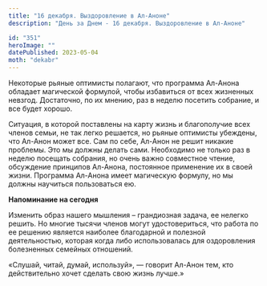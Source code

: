 ```yaml
---
title: "16 декабря. Выздоровление в Ал-Аноне"
description: "День за Днем - 16 декабря. Выздоровление в Ал-Аноне"

id: "351"
heroImage: ""
datePublished: 2023-05-04
moth: "dekabr"
---
```


Некоторые рьяные оптимисты полагают, что программа Ал-Анона обладает
магической формулой, чтобы избавиться от всех жизненных невзгод. Достаточно,
по их мнению, раз в неделю посетить собрание, и все будет хорошо.

Ситуация, в которой поставлены на карту жизнь и благополучие всех членов
семьи, не так легко решается, но рьяные оптимисты убеждены, что Ал-Анон может
все. Сам по себе, Ал-Анон не решит никакие проблемы. Это мы должны делать
сами. Необходимо не только раз в неделю посещать собрания, но очень важно
совместное чтение, обсуждение принципов Ал-Анона, постоянное применение их в
своей жизни. Программа Ал-Анона имеет магическую формулу, но мы должны
научиться пользоваться ею.

**Напоминание на сегодня**

Изменить образ нашего мышления – грандиозная задача, ее нелегко решить. Но
многие тысячи членов могут удостовериться, что работа по ее решению является
наиболее благодарной и полезной деятельностью, которая когда либо
использовалась для оздоровления болезненных семейных отношений.

«Слушай, читай, думай, используй», — говорит Ал-Анон тем, кто действительно
хочет сделать свою жизнь лучше.»
